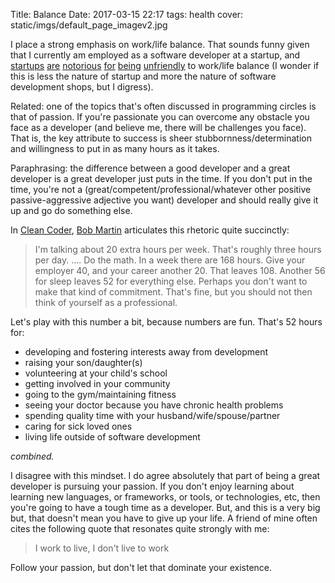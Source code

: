 Title: Balance
Date: 2017-03-15 22:17
tags: health
cover: static/imgs/default_page_imagev2.jpg

I place a strong emphasis on work/life balance. That sounds funny given that I currently am employed as a software
developer at a startup, and
[startups](http://timberry.bplans.com/is-worklife-balance.html)
[are](https://www.forbes.com/sites/davidshaywitz/2012/10/08/silicon-valley-work-life-balance-is-for-losers-not-closers/#445ffafb4e6b)
[notorious](https://www.entrepreneur.com/article/239553)
[for](https://techcrunch.com/2014/12/24/rethinking-work-life-balance/)
[being](http://paulgraham.com/before.html)
[unfriendly](http://fortune.com/2016/10/06/entrepreneurship-and-depression/)
to work/life balance (I wonder if this is less the nature of startup and more the nature of software development shops,
but I digress).

Related: one of the topics that's often discussed in programming circles is that of passion. If you're passionate you
can overcome any obstacle you face as a developer (and believe me, there will be challenges you face). That is, the key
attribute to success is sheer stubbornness/determination and willingness to put in as many hours as it takes.

Paraphrasing: the difference between a good developer and a great developer is a great developer just puts in the time.
If you don't put in the time, you're not a (great/competent/professional/whatever other positive passive-aggressive
adjective you want) developer and should really give it up and go do something else.

In [Clean Coder](https://www.amazon.ca/Clean-Coder-Conduct-Professional-Programmers/dp/0137081073), [Bob Martin](https://www.google.ca/search?num=100&newwindow=1&safe=active&q=uncle+bob+martin&oq=uncle+bob+martin&gs_l=serp.3..0i67k1j0l9.7239.7943.0.8620.6.6.0.0.0.0.115.422.4j1.5.0.ulpe%2Cstargd-cl%3Dweb-for-rerank-with-language%2Ceulp%3D1%2Celpf%3D1%2Ccfro%3D1...0...1.1.64.serp..1.5.420...0i7i30k1j0i13k1j35i39k1.I8uptwKA-us)
articulates this rhetoric quite succinctly:

>I'm talking about 20 extra hours per week. That's roughly three hours per day. .... Do the math. In a week there are
168 hours. Give your employer 40, and your career another 20. That leaves 108. Another 56 for sleep leaves 52 for
everything else. Perhaps you don't want to make that kind of commitment. That's fine, but you should not then think of
yourself as a professional.

Let's play with this number a bit, because numbers are fun. That's 52 hours for:

* developing and fostering interests away from development
* raising your son/daughter(s)
* volunteering at your child's school
* getting involved in your community
* going to the gym/maintaining fitness
* seeing your doctor because you have chronic health problems
* spending quality time with your husband/wife/spouse/partner
* caring for sick loved ones
* living life outside of software development

*combined.*

I disagree with this mindset. I do agree absolutely that part of being a great developer is pursuing your passion. If
you don't enjoy learning about learning new languages, or frameworks, or tools, or technologies, etc, then you're going
to have a tough time as a developer. But, and this is a very big but, that doesn't mean you have to give up your life.
A friend of mine often cites the following quote that resonates quite strongly with me:

> I work to live, I don't live to work

Follow your passion, but don't let that dominate your existence.
